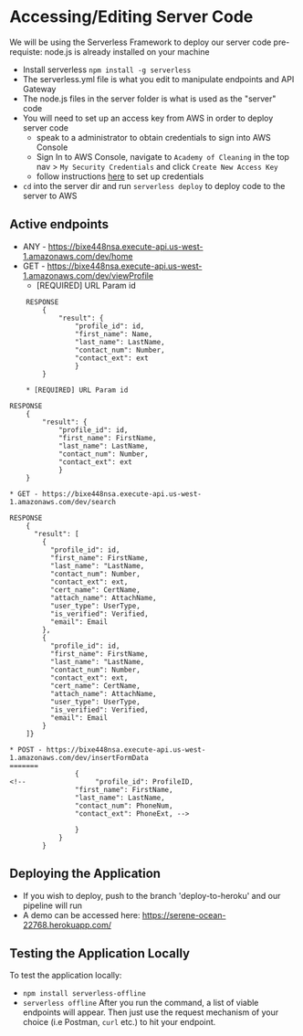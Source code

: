 # Accessing/Editing Server Code
We will be using the Serverless Framework to deploy our server code
pre-requiste: node.js is already installed on your machine
* Install serverless `npm install -g serverless`
* The serverless.yml file is what you edit to manipulate endpoints and API Gateway
* The node.js files in the server folder is what is used as the "server" code
* You will need to set up an access key from AWS in order to deploy server code
	* speak to a administrator to obtain credentials to sign into AWS Console
	* Sign In to AWS Console, navigate to `Academy of Cleaning` in the top nav > `My Security Credentials` and click `Create New Access Key`
	* follow instructions [here](https://www.serverless.com/framework/docs/providers/aws/guide/credentials#setup-with-serverless-config-credentials-command) to set up credentials
* `cd` into the server dir and run `serverless deploy` to deploy code to the server to AWS

## Active endpoints
* ANY - https://bixe448nsa.execute-api.us-west-1.amazonaws.com/dev/home
* GET - https://bixe448nsa.execute-api.us-west-1.amazonaws.com/dev/viewProfile
    * [REQUIRED] URL Param id 

```        
    RESPONSE    
        {
            "result": {
                "profile_id": id,
                "first_name": Name,
                "last_name": LastName,
                "contact_num": Number,
                "contact_ext": ext
                }
        }

	* [REQUIRED] URL Param id 

```        
	RESPONSE    
		{
			"result": {
				"profile_id": id,
				"first_name": FirstName,
				"last_name": LastName,
				"contact_num": Number,
				"contact_ext": ext
				}
		}
```
* GET - https://bixe448nsa.execute-api.us-west-1.amazonaws.com/dev/search

```        
	RESPONSE    
		{
		  "result": [
			{
			  "profile_id": id,
			  "first_name": FirstName,
			  "last_name": "LastName,
			  "contact_num": Number,
			  "contact_ext": ext,
			  "cert_name": CertName,
			  "attach_name": AttachName,
			  "user_type": UserType,
			  "is_verified": Verified,
			  "email": Email
			},
			{
			  "profile_id": id,
			  "first_name": FirstName,
			  "last_name": "LastName,
			  "contact_num": Number,
			  "contact_ext": ext,
			  "cert_name": CertName,
			  "attach_name": AttachName,
			  "user_type": UserType,
			  "is_verified": Verified,
			  "email": Email
			}
		]}
```
* POST - https://bixe448nsa.execute-api.us-west-1.amazonaws.com/dev/insertFormData 
=======
            	{
<!--                 "profile_id": ProfileID,
                "first_name": FirstName,
                "last_name": LastName,
                "contact_num": PhoneNum,
                "contact_ext": PhoneExt, -->
                
                }
            }
        }
```

## Deploying the Application
* If you wish to deploy, push to the branch 'deploy-to-heroku' and our pipeline will run
* A demo can be accessed here: https://serene-ocean-22768.herokuapp.com/

## Testing the Application Locally
To test the application locally:
* `npm install serverless-offline`
* `serverless offline`
After you run the command, a list of viable endpoints will appear. Then just use the request mechanism of your choice (i.e Postman, `curl` etc.) to hit your endpoint.
